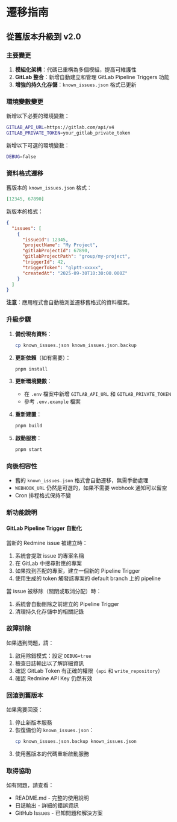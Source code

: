 # 遷移指南

## 從舊版本升級到 v2.0

### 主要變更

1. **模組化架構**：代碼已重構為多個模組，提高可維護性
2. **GitLab 整合**：新增自動建立和管理 GitLab Pipeline Triggers 功能
3. **增強的持久化存儲**：`known_issues.json` 格式已更新

### 環境變數變更

新增以下必要的環境變數：

```bash
GITLAB_API_URL=https://gitlab.com/api/v4
GITLAB_PRIVATE_TOKEN=your_gitlab_private_token
```

新增以下可選的環境變數：

```bash
DEBUG=false
```

### 資料格式遷移

舊版本的 `known_issues.json` 格式：
```json
[12345, 67890]
```

新版本的格式：
```json
{
  "issues": [
    {
      "issueId": 12345,
      "projectName": "My Project",
      "gitlabProjectId": 67890,
      "gitlabProjectPath": "group/my-project",
      "triggerId": 42,
      "triggerToken": "glptt-xxxxx",
      "createdAt": "2025-09-30T10:30:00.000Z"
    }
  ]
}
```

**注意**：應用程式會自動檢測並遷移舊格式的資料檔案。

### 升級步驟

1. **備份現有資料**：
   ```bash
   cp known_issues.json known_issues.json.backup
   ```

2. **更新依賴**（如有需要）：
   ```bash
   pnpm install
   ```

3. **更新環境變數**：
   - 在 `.env` 檔案中新增 `GITLAB_API_URL` 和 `GITLAB_PRIVATE_TOKEN`
   - 參考 `.env.example` 檔案

4. **重新建置**：
   ```bash
   pnpm build
   ```

5. **啟動服務**：
   ```bash
   pnpm start
   ```

### 向後相容性

- 舊的 `known_issues.json` 格式會自動遷移，無需手動處理
- `WEBHOOK_URL` 仍然是可選的，如果不需要 webhook 通知可以留空
- Cron 排程格式保持不變

### 新功能說明

#### GitLab Pipeline Trigger 自動化

當新的 Redmine issue 被建立時：
1. 系統會提取 issue 的專案名稱
2. 在 GitLab 中搜尋對應的專案
3. 如果找到匹配的專案，建立一個新的 Pipeline Trigger
4. 使用生成的 token 觸發該專案的 default branch 上的 pipeline

當 issue 被移除（關閉或取消分配）時：
1. 系統會自動刪除之前建立的 Pipeline Trigger
2. 清理持久化存儲中的相關記錄

### 故障排除

如果遇到問題，請：

1. 啟用除錯模式：設定 `DEBUG=true`
2. 檢查日誌輸出以了解詳細資訊
3. 確認 GitLab Token 有正確的權限（`api` 和 `write_repository`）
4. 確認 Redmine API Key 仍然有效

### 回滾到舊版本

如果需要回滾：

1. 停止新版本服務
2. 恢復備份的 `known_issues.json`：
   ```bash
   cp known_issues.json.backup known_issues.json
   ```
3. 使用舊版本的代碼重新啟動服務

### 取得協助

如有問題，請查看：
- README.md - 完整的使用說明
- 日誌輸出 - 詳細的錯誤資訊
- GitHub Issues - 已知問題和解決方案
